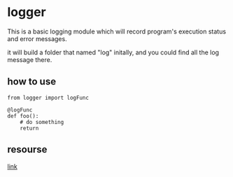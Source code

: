# logger
This is a basic logging module which will record program's execution status and error messages.

it will build a folder that named "log" initally, and you could find all the log message there.

## how to use 
```python=
from logger import logFunc

@logFunc
def foo():    
    # do something
    return
```

## resourse
[link](https://zx7978123.medium.com/python-logging-%E6%97%A5%E8%AA%8C%E7%AE%A1%E7%90%86%E6%95%99%E5%AD%B8-60be0a1a6005)
